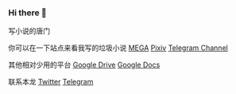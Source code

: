 ### Hi there 👋
写小说的唐门


你可以在一下站点来看我写的垃圾小说
[MEGA](https://mega.nz/#F!bJRx1KLT!_XN_92cmsPGypMMrcWYz1A)
[Pixiv](https://www.pixiv.net/member.php?id=16721009)
[Telegram Channel](https://t.me/s/TNTwwxs)

其他相对少用的平台
[Google Drive](https://drive.google.com/folderview?id=1IzjxlC_7yyj47kygMXeFpRSjgaKfruVx)
[Google Docs](https://docs.google.com/document/d/1AfxgeUNo_B8ZujuMcrDUePDomQDXRpdQxFWPWD8E1Og)

联系本龙
[Twitter](https://twitter.com/TNT_wwxs)
[Telegram](https://t.me/TNT_wwxs)


[]()

